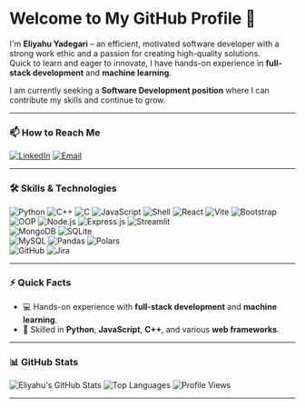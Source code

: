 # Welcome to My GitHub Profile 👋

I'm **Eliyahu Yadegari** – an efficient, motivated software developer with a strong work ethic and a passion for creating high-quality solutions.  
Quick to learn and eager to innovate, I have hands-on experience in **full-stack development** and **machine learning**.

I am currently seeking a **Software Development position** where I can contribute my skills and continue to grow.

---

### 📫 How to Reach Me
[![LinkedIn](https://img.shields.io/badge/LinkedIn-0A66C2?style=for-the-badge&logo=linkedin&logoColor=white)](https://www.linkedin.com/in/eliyahu-yadegari/)
[![Email](https://img.shields.io/badge/Email-D14836?style=for-the-badge&logo=gmail&logoColor=white)](mailto:yadgare10@gmail.com)

---

### 🛠️ Skills & Technologies
![Python](https://img.shields.io/badge/-Python-3776AB?style=flat-square&logo=python&logoColor=white)
![C++](https://img.shields.io/badge/-C++-00599C?style=flat-square&logo=c%2B%2B&logoColor=white)
![C](https://img.shields.io/badge/-C-A8B9CC?style=flat-square&logo=c&logoColor=black)
![JavaScript](https://img.shields.io/badge/-JavaScript-F7DF1E?style=flat-square&logo=javascript&logoColor=black)
![Shell](https://img.shields.io/badge/-Shell-89E051?style=flat-square&logo=gnubash&logoColor=white)
![React](https://img.shields.io/badge/-React-61DAFB?style=flat-square&logo=react&logoColor=black)
![Vite](https://img.shields.io/badge/-Vite-646CFF?style=flat-square&logo=vite&logoColor=white)
![Bootstrap](https://img.shields.io/badge/-Bootstrap-7952B3?style=flat-square&logo=bootstrap&logoColor=white)
![OOP](https://img.shields.io/badge/-OOP-7C4DFF?style=flat-square&logo=atom&logoColor=white)
![Node.js](https://img.shields.io/badge/-Node.js-339933?style=flat-square&logo=node.js&logoColor=white)
![Express.js](https://img.shields.io/badge/-Express.js-000000?style=flat-square&logo=express&logoColor=white)
![Streamlit](https://img.shields.io/badge/-Streamlit-FF4B4B?style=flat-square&logo=streamlit&logoColor=white)  
![MongoDB](https://img.shields.io/badge/-MongoDB-47A248?style=flat-square&logo=mongodb&logoColor=white)
![SQLite](https://img.shields.io/badge/-SQLite-003B57?style=flat-square&logo=sqlite&logoColor=white)  
![MySQL](https://img.shields.io/badge/-MySQL-4479A1?style=flat-square&logo=mysql&logoColor=white)
![Pandas](https://img.shields.io/badge/-Pandas-150458?style=flat-square&logo=pandas&logoColor=white)
![Polars](https://img.shields.io/badge/-Polars-FFD700?style=flat-square&logo=polars&logoColor=black)  
![GitHub](https://img.shields.io/badge/-GitHub-181717?style=flat-square&logo=github&logoColor=white)
![Jira](https://img.shields.io/badge/-Jira-0052CC?style=flat-square&logo=jira&logoColor=white)

---

### ⚡ Quick Facts
- 💻 Hands-on experience with **full-stack development** and **machine learning**.
- 🤖 Skilled in **Python**, **JavaScript**, **C++**, and various **web frameworks**.

---

### 📊 GitHub Stats
![Eliyahu's GitHub Stats](https://github-readme-stats.vercel.app/api?username=EliyahuYadegari&show_icons=true&theme=radical)
![Top Languages](https://github-readme-stats.vercel.app/api/top-langs/?username=EliyahuYadegari&layout=compact&theme=radical)
![Profile Views](https://komarev.com/ghpvc/?username=EliyahuYadegari&color=blue&style=flat-square)

---
